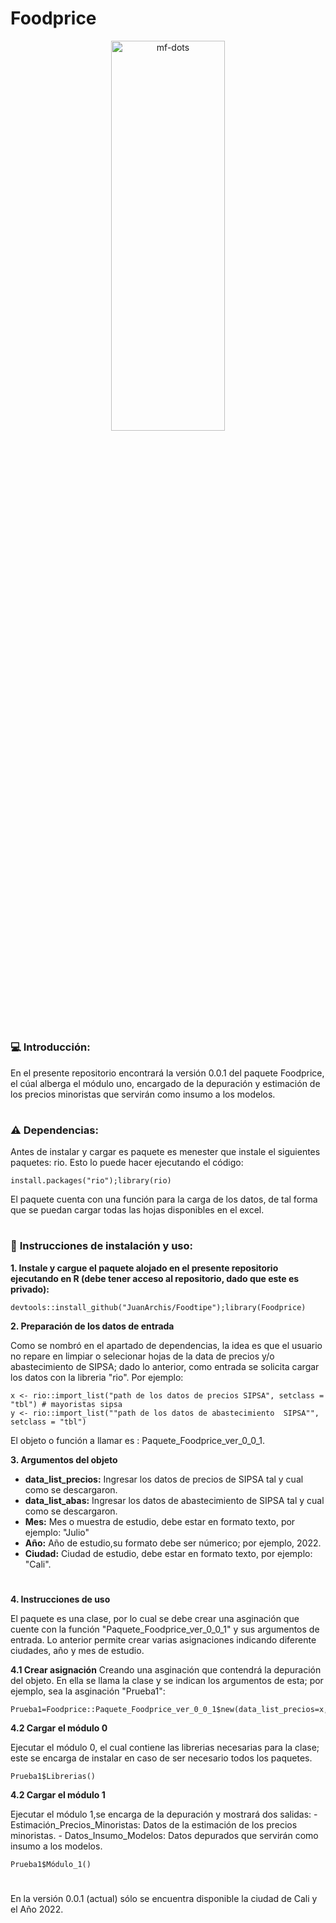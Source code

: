 # Foodprice

<p align="center">
<a name="top" href="#"> <img src="https://media2.giphy.com/media/rGlAZysKBcjRCkAX7S/giphy.gif" alt="mf-dots" height="40%" width="60%"/> </a>

# 

### :computer: **Introducción:**

En el presente repositorio encontrará la versión 0.0.1 del paquete Foodprice, el cúal alberga el módulo uno, encargado de la depuración y estimación de los precios minoristas que servirán como insumo a los modelos.

#

### :warning: **Dependencias:**

Antes de instalar y cargar es paquete es menester que instale el siguientes paquetes: rio. Esto lo puede hacer ejecutando el código:

```
install.packages("rio");library(rio)

```
El paquete cuenta con una función para la carga de los datos, de tal forma que se puedan cargar todas las hojas disponibles en el excel.
#

### :wrench: **Instrucciones de instalación y uso:**



**1. Instale y cargue el paquete alojado en el presente repositorio ejecutando en R (debe tener acceso al repositorio, dado que este es privado):** 

```
devtools::install_github("JuanArchis/Foodtipe");library(Foodprice)
```

**2. Preparación de los datos de entrada**

Como se nombró en el apartado de dependencias, la idea es que el usuario no repare en limpiar o selecionar hojas de la data de precios y/o abastecimiento de SIPSA; dado lo anterior, como
entrada se solicita cargar los datos con la libreria "rio". Por ejemplo:


```
x <- rio::import_list("path de los datos de precios SIPSA", setclass = "tbl") # mayoristas sipsa
y <- rio::import_list(""path de los datos de abastecimiento  SIPSA"", setclass = "tbl")
```
El objeto o función a llamar es : Paquete_Foodprice_ver_0_0_1.

**3. Argumentos del objeto**

- **data_list_precios:** Ingresar los datos de precios de SIPSA tal y cual como se descargaron.
- **data_list_abas:** Ingresar los datos de abastecimiento de SIPSA tal y cual como se descargaron.
- **Mes:** Mes o muestra de estudio, debe estar en formato texto, por ejemplo: "Julio"
- **Año:** Año de estudio,su formato debe ser númerico; por ejemplo, 2022.
- **Ciudad:** Ciudad de estudio, debe estar en formato texto, por ejemplo: "Cali".
            
#
            
**4. Instrucciones de uso**

El paquete es una clase, por lo cual se debe crear una asginación que cuente con la función "Paquete_Foodprice_ver_0_0_1" y sus argumentos de entrada. Lo anterior permite crear varias asignaciones indicando diferente ciudades, año y mes de estudio.

**4.1 Crear asignación**
Creando una asginación que contendrá la depuración del objeto. En ella se llama la clase y se indican los argumentos de esta; por ejemplo, sea la asginación "Prueba1":  
            
```
Prueba1=Foodprice::Paquete_Foodprice_ver_0_0_1$new(data_list_precios=x,data_list_abas=y,Mes="Julio",Año=2022,Ciudad="Cali")
```
            
**4.2 Cargar el módulo 0**  
            
Ejecutar el módulo 0, el cual contiene las librerias necesarias para la clase; este se encarga de instalar en caso de ser necesario todos los paquetes.

            
```
Prueba1$Librerias()
```
            
**4.2 Cargar el módulo 1**
            
Ejecutar el módulo 1,se encarga de la depuración y mostrará dos salidas: 
                                     - Estimación_Precios_Minoristas: Datos de la estimación de los precios minoristas.
                                     - Datos_Insumo_Modelos: Datos depurados que servirán como insumo a los modelos.
```        
Prueba1$Módulo_1()
```



#
En la versión 0.0.1 (actual) sólo se encuentra disponible la ciudad  de Cali y el Año 2022.
